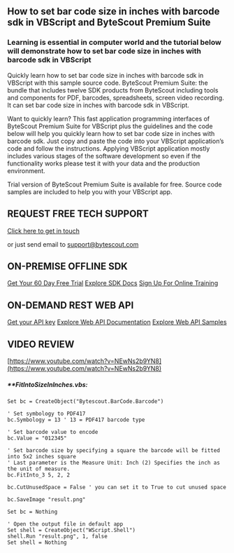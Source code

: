 ## How to set bar code size in inches with barcode sdk in VBScript and ByteScout Premium Suite

### Learning is essential in computer world and the tutorial below will demonstrate how to set bar code size in inches with barcode sdk in VBScript

Quickly learn how to set bar code size in inches with barcode sdk in VBScript with this sample source code. ByteScout Premium Suite: the bundle that includes twelve SDK products from ByteScout including tools and components for PDF, barcodes, spreadsheets, screen video recording. It can set bar code size in inches with barcode sdk in VBScript.

Want to quickly learn? This fast application programming interfaces of ByteScout Premium Suite for VBScript plus the guidelines and the code below will help you quickly learn how to set bar code size in inches with barcode sdk. Just copy and paste the code into your VBScript application’s code and follow the instructions. Applying VBScript application mostly includes various stages of the software development so even if the functionality works please test it with your data and the production environment.

Trial version of ByteScout Premium Suite is available for free. Source code samples are included to help you with your VBScript app.

## REQUEST FREE TECH SUPPORT

[Click here to get in touch](https://bytescout.zendesk.com/hc/en-us/requests/new?subject=ByteScout%20Premium%20Suite%20Question)

or just send email to [support@bytescout.com](mailto:support@bytescout.com?subject=ByteScout%20Premium%20Suite%20Question) 

## ON-PREMISE OFFLINE SDK 

[Get Your 60 Day Free Trial](https://bytescout.com/download/web-installer?utm_source=github-readme)
[Explore SDK Docs](https://bytescout.com/documentation/index.html?utm_source=github-readme)
[Sign Up For Online Training](https://academy.bytescout.com/)


## ON-DEMAND REST WEB API

[Get your API key](https://pdf.co/documentation/api?utm_source=github-readme)
[Explore Web API Documentation](https://pdf.co/documentation/api?utm_source=github-readme)
[Explore Web API Samples](https://github.com/bytescout/ByteScout-SDK-SourceCode/tree/master/PDF.co%20Web%20API)

## VIDEO REVIEW

[https://www.youtube.com/watch?v=NEwNs2b9YN8](https://www.youtube.com/watch?v=NEwNs2b9YN8)




<!-- code block begin -->

##### ****FitIntoSizeInInches.vbs:**
    
```
Set bc = CreateObject("Bytescout.BarCode.Barcode")

' Set symbology to PDF417
bc.Symbology = 13 ' 13 = PDF417 barcode type

' Set barcode value to encode
bc.Value = "012345"

' Set barcode size by specifying a square the barcode will be fitted into 5x2 inches square
' Last parameter is the Measure Unit: Inch (2) Specifies the inch as the unit of measure. 
bc.FitInto_3 5, 2, 2

bc.CutUnusedSpace = False ' you can set it to True to cut unused space

bc.SaveImage "result.png"

Set bc = Nothing

' Open the output file in default app
Set shell = CreateObject("WScript.Shell")
shell.Run "result.png", 1, false
Set shell = Nothing

```

<!-- code block end -->